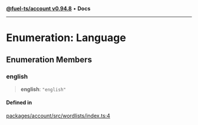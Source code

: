 [**@fuel-ts/account v0.94.8**](../index.md) • **Docs**

***

# Enumeration: Language

## Enumeration Members

### english

> **english**: `"english"`

#### Defined in

[packages/account/src/wordlists/index.ts:4](https://github.com/FuelLabs/fuels-ts/blob/f2f18fa0b7b675b5fd86d7a2e5587e757a054fae/packages/account/src/wordlists/index.ts#L4)
